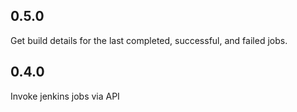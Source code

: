 ## 0.5.0

Get build details for the last completed, successful, and failed jobs.

## 0.4.0

Invoke jenkins jobs via API